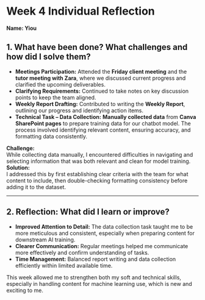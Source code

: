 # Week 4 Individual Reflection

**Name: Yiou**

## 1. What have been done? What challenges and how did I solve them?

- **Meetings Participation:** Attended the **Friday client meeting** and the **tutor meeting with Zara**, where we discussed current progress and clarified the upcoming deliverables.
- **Clarifying Requirements:** Continued to take notes on key discussion points to keep the team aligned.
- **Weekly Report Drafting:** Contributed to writing the **Weekly Report**, outlining our progress and identifying action items.
- **Technical Task – Data Collection:** **Manually collected data** from **Canva SharePoint pages** to prepare training data for our chatbot model. The process involved identifying relevant content, ensuring accuracy, and formatting data consistently.

**Challenge:**  
While collecting data manually, I encountered difficulties in navigating and selecting information that was both relevant and clean for model training.  
**Solution:**  
I addressed this by first establishing clear criteria with the team for what content to include, then double-checking formatting consistency before adding it to the dataset.

---

## 2. Reflection: What did I learn or improve?

- **Improved Attention to Detail:** The data collection task taught me to be more meticulous and consistent, especially when preparing content for downstream AI training.
- **Clearer Communication:** Regular meetings helped me communicate more effectively and confirm understanding of tasks.
- **Time Management:** Balanced report writing and data collection efficiently within limited available time.

This week allowed me to strengthen both my soft and technical skills, especially in handling content for machine learning use, which is new and exciting to me.
